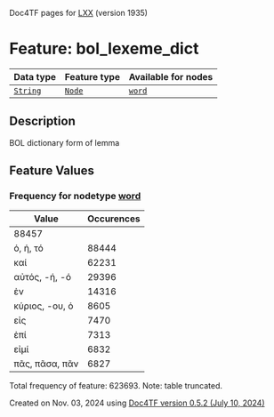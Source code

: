 Doc4TF pages for [LXX](https://github.com/CenterBLC/LXX) (version 1935)
# Feature: bol_lexeme_dict
Data type|Feature type|Available for nodes
---|---|---
[`String`](featuresbydatatype.md#string)|[`Node`](featuresbytype.md#node)| [`word`](featuresbynodetype.md#word) 
## Description
BOL dictionary form of lemma
## Feature Values
### Frequency for nodetype [word](featuresbynodetype.md#word)
Value|Occurences
---|---
|88457
ὁ, ἡ, τό|88444
καί|62231
αὐτός, -ή, -ό|29396
ἐν|14316
κύριος, -ου, ὁ|8605
εἰς|7470
ἐπί|7313
εἰμί|6832
πᾶς, πᾶσα, πᾶν|6827

Total frequency of feature: 623693. Note: table truncated.
  

Created on Nov. 03, 2024 using [Doc4TF version 0.5.2 (July 10, 2024)](https://github.com/tonyjurg/Doc4TF/blob/main/CreateFeatureDoc.ipynb) 